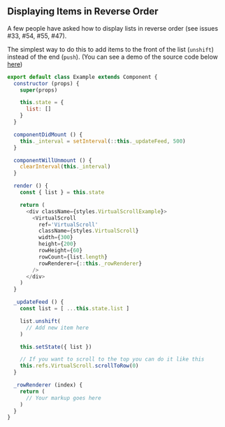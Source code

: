 Displaying Items in Reverse Order
---------------

A few people have asked how to display lists in reverse order (see issues #33, #54, #55, #47).

The simplest way to do this to add items to the front of the list (`unshift`) instead of the end (`push`). (You can see a demo of the source code below [here](https://s3.amazonaws.com/brianvaughn/react-virtualized/reverse-list/index.html))

```js
export default class Example extends Component {
  constructor (props) {
    super(props)

    this.state = {
      list: []
    }
  }

  componentDidMount () {
    this._interval = setInterval(::this._updateFeed, 500)
  }

  componentWillUnmount () {
    clearInterval(this._interval)
  }

  render () {
    const { list } = this.state

    return (
      <div className={styles.VirtualScrollExample}>
        <VirtualScroll
          ref='VirtualScroll'
          className={styles.VirtualScroll}
          width={300}
          height={200}
          rowHeight={60}
          rowCount={list.length}
          rowRenderer={::this._rowRenderer}
        />
      </div>
    )
  }

  _updateFeed () {
    const list = [ ...this.state.list ]

    list.unshift(
      // Add new item here
    )

    this.setState({ list })

    // If you want to scroll to the top you can do it like this
    this.refs.VirtualScroll.scrollToRow(0)
  }

  _rowRenderer (index) {
    return (
      // Your markup goes here
    )
  }
}
```
